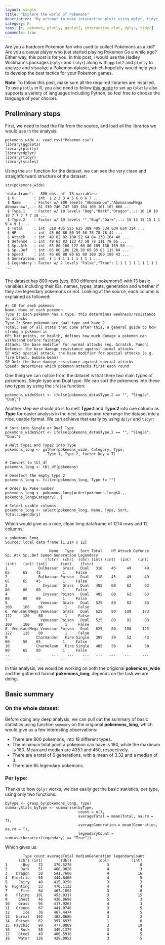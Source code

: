 ```yaml
---
layout: single
title: "Explore the world of Pokemons"
description: "My attempt to make interactive plots using dplyr, tidyr, ggplot2 and plotly"
category: R
tags: [r, pokemon, plotly, ggplot2, interactive plot, dplyr, tidyr]
comments: true
---
```


Are you a hardcore Pokemon fan who used to collect Pokemons as a kid? Are you a casual player who just started playing Pokemon Go a while ago? Either way, this post is for you. In this post, I would use the Hadley Wickham's packages (`dplyr` and `tidyr`) along with `ggplot2` and `plotly` to analyze and visualize a Pokemon dataset, which hopefully would help you to develop the best tactics for your Pokemon games.

**Note**: To follow this post, make sure all the required libraries are installed. To use `plotly` in R, you also need to follow [this guide](https://plot.ly/r/getting-started/) to set up (`plotly` also supports a variety of languages including Python, so feel free to choose the language of your choice).

## Preliminary steps

First, we need to load the file from the source, and load all the libraries we would use in the analysis:

```
pokemons_wide <- read.csv("Pokemon.csv")
library(ggplot2)
library(plotly)
library(dplyr)
library(tidyr)
library(scales)
```

Using the `str` function for the dataset, we can see the very clean and straightforward structure of the dataset:

```
str(pokemons_wide)

'data.frame':	800 obs. of  13 variables:
 $ X.        : int  1 2 3 3 4 5 6 6 6 7 ...
 $ Name      : Factor w/ 800 levels "Abomasnow","AbomasnowMega Abomasnow",..: 81 330 746 747 103 104 100 101 102 666 ...
 $ Type.1    : Factor w/ 18 levels "Bug","Dark","Dragon",..: 10 10 10 10 7 7 7 7 7 18 ...
 $ Type.2    : Factor w/ 19 levels "","Bug","Dark",..: 15 15 15 15 1 1 9 4 9 1 ...
 $ Total     : int  318 405 525 625 309 405 534 634 634 314 ...
 $ HP        : int  45 60 80 80 39 58 78 78 78 44 ...
 $ Attack    : int  49 62 82 100 52 64 84 130 104 48 ...
 $ Defense   : int  49 63 83 123 43 58 78 111 78 65 ...
 $ Sp..Atk   : int  65 80 100 122 60 80 109 130 159 50 ...
 $ Sp..Def   : int  65 80 100 120 50 65 85 85 115 64 ...
 $ Speed     : int  45 60 80 80 65 80 100 100 100 43 ...
 $ Generation: int  1 1 1 1 1 1 1 1 1 1 ...
 $ Legendary : Factor w/ 2 levels "False","True": 1 1 1 1 1 1 1 1 1 1 ...
 
```

 
 The dataset has 800 rows (yes, 800 different pokemons!) with 13 basic variables including their IDs, names, types, stats, generation and whether if they are legendary pokemons or not. Looking at the source, each column is explained as followed:
 
 
    #: ID for each pokemon
    Name: Name of each pokemon
    Type 1: Each pokemon has a type, this determines weakness/resistance to attacks
    Type 2: Some pokemon are dual type and have 2
    Total: sum of all stats that come after this, a general guide to how strong a pokemon is
    HP: hit points, or health, defines how much damage a pokemon can withstand before fainting
    Attack: the base modifier for normal attacks (eg. Scratch, Punch)
    Defense: the base damage resistance against normal attacks
    SP Atk: special attack, the base modifier for special attacks (e.g. fire blast, bubble beam)
    SP Def: the base damage resistance against special attacks
    Speed: determines which pokemon attacks first each round


One thing we can notice from the dataset is that there two main types of pokemons, Single type and Dual type. We can sort the pokemons into these two types by using the `ifelse` function:


```
pokemons_wide$Sort <- ifelse(pokemons_data$Type.2 == "", "Single", "Dual")
```

Another step we should do is to melt **Type.1** and **Type.2** into one column as **Type** for easier analysis in the next section and rearrange the dataset into a nice, usable format. We can achieve that easily by using `dplyr` and `tidyr`:

```
# Sort into Single or Dual Type
pokemons_wide$Sort <- ifelse(pokemons_data$Type.2 == "", "Single", "Dual")

# Melt Type1 and Type2 into Type
pokemons_long <- gather(pokemons_wide, Category, Type, 
                   Type.1, Type.2, factor_key = T)

# Convert to tbl_df
pokemons_long <- tbl_df(pokemons)

# Deselect the empty type 2
pokemons_long <- filter(pokemons_long, Type != "")

# Order by Poke number
pokemons_long <- pokemons_long[order(pokemons_long$X., pokemons_long$Category), ]

# Select usable columns
pokemons_long <- select(pokemons_long, Name, Type, Sort, Total:Legendary)
```

Which would give us a nice, clean long dataframe of 1214 rows and 12 columns:

```
> pokemons_long
Source: local data frame [1,214 x 12]

                    Name   Type   Sort Total    HP Attack Defense Sp..Atk Sp..Def Speed Generation Legendary
                  (fctr)  (chr)  (chr) (int) (int)  (int)   (int)   (int)   (int) (int)      (int)    (fctr)
1              Bulbasaur  Grass   Dual   318    45     49      49      65      65    45          1     False
2              Bulbasaur Poison   Dual   318    45     49      49      65      65    45          1     False
3                Ivysaur  Grass   Dual   405    60     62      63      80      80    60          1     False
4                Ivysaur Poison   Dual   405    60     62      63      80      80    60          1     False
5               Venusaur  Grass   Dual   525    80     82      83     100     100    80          1     False
6  VenusaurMega Venusaur  Grass   Dual   625    80    100     123     122     120    80          1     False
7               Venusaur Poison   Dual   525    80     82      83     100     100    80          1     False
8  VenusaurMega Venusaur Poison   Dual   625    80    100     123     122     120    80          1     False
9             Charmander   Fire Single   309    39     52      43      60      50    65          1     False
10            Charmeleon   Fire Single   405    58     64      58      80      65    80          1     False
..                   ...    ...    ...   ...   ...    ...     ...     ...     ...   ...        ...       ...
```

In this analysis, we would be working on both the origional **pokemons_wide** and the gathered format **pokemons_long**, depends on the task we are doing.

## Basic summary

### On the whole dataset:

Before doing any deep analysis, we can pull out the summary of basic statistics using function `summary` on the origional **pokemons_long**, which would give us a few interesting observations:

- There are 800 pokemons, into 18 different types.
- The minimum total point a pokemon can have is 180, while the maximum is 180. Mean and median are 435.1 and 450, respectively.
- There are a total of 6 generations, with a mean of 3.32 and a median of 3.
- There are 65 legendary pokemons.

### Per type:

Thanks to how `dplyr` works, we can easily get the basic statistics, per type, using only two functions:

```
byType <- group_by(pokemons_long, Type)
summaryStats_byType <- summarise(byType,
                                 count = n(),
                                 averageTotal = mean(Total, na.rm = T),
                                 averageGeneration = mean(Generation, na.rm = T),
                                 legendaryCount = sum(as.character(Legendary) == "True"))
```

Which gives us:

```
        Type count averageTotal medianGeneration legendaryCount
      (chr) (int)        (dbl)            (dbl)          (int)
1       Bug    72     379.5278                3              0
2      Dark    51     460.9020                4              3
3    Dragon    50     541.7600                4             16
4  Electric    50     444.8400                4              5
5     Fairy    40     415.9250                3              3
6  Fighting    53     470.1132                4              4
7      Fire    64     467.1094                3              8
8    Flying   101     453.8317                3             15
9     Ghost    46     436.8696                5              3
10    Grass    95     417.9263                4              3
11   Ground    67     441.0746                3              5
12      Ice    38     467.4474                4              5
13   Normal   102     402.0686                3              2
14   Poison    62     397.6935                1              0
15  Psychic    90     477.0889                3             19
16     Rock    58     449.1379                3              4
17    Steel    49     486.5918                4              5
18    Water   126     429.0952                3              5
```

